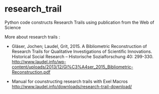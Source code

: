 # research_trail
Python code constructs Research Trails using publication from the Web of Science

More about research trails :

- Gläser, Jochen; Laudel, Grit, 2015. A Bibliometric Reconstruction of Research Trails for Qualitative Investigations of Scientific Innovations. Historical Social Research – Historische Sozialforschung 40: 299-330. http://www.laudel.info/wp-content/uploads/2013/12/Gl%C3%A4ser_2015_Bibliometric-Reconstruction.pdf

- Manual for counstructing research trails with Exel Macros http://www.laudel.info/downloads/research-trail-download/

